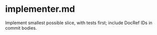 # implementer.md
Implement smallest possible slice, with tests first; include DocRef IDs in commit bodies.
